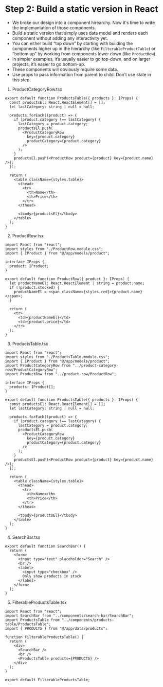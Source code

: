 # Step 2: Build a static version in React 

- We broke our design into a component hirearchy. Now it's time to write the implemantation of those components.
- Build a static version that simply uses data model and renders each component without adding any interactivity yet.
- You can either build “top down” by starting with building the components higher up in the hierarchy (like `FilterableProductTable`) or “bottom up” by working from components lower down (like `ProductRow`).
- In simpler examples, it’s usually easier to go top-down, and on larger projects, it’s easier to go bottom-up.
- These components will obviously require some data. 
- Use props to pass information from parent to child. Don't use state in this step.


1. ProductCategoryRow.tsx
   
```TSX
export default function ProductsTable({ products }: IProps) {
  const productsEl: React.ReactElement[] = [];
  let lastCategory: string | null = null;

  products.forEach((product) => {
    if (product.category !== lastCategory) {
      lastCategory = product.category;
      productsEl.push(
        <ProductCategoryRow
          key={product.category}
          productCategory={product.category}
        />
      );
    }
    productsEl.push(<ProductRow product={product} key={product.name} />);
  });

  return (
    <table className={styles.table}>
      <thead>
        <tr>
          <th>Name</th>
          <th>Price</th>
        </tr>
      </thead>

      <tbody>{productsEl}</tbody>
    </table>
  );
}
```

2. ProductRow.tsx

``` TSX
import React from "react";
import styles from "./ProductRow.module.css";
import { IProduct } from "@/app/models/product";

interface IProps {
  product: IProduct;
}

export default function ProductRow({ product }: IProps) {
  let productNameEl: React.ReactElement | string = product.name;
  if (!product.stocked) {
    productNameEl = <span className={styles.red}>{product.name}</span>;
  }

  return (
    <tr>
      <td>{productNameEl}</td>
      <td>{product.price}</td>
    </tr>
  );
}
```

3. ProductsTable.tsx

``` TSX
import React from "react";
import styles from "./ProductsTable.module.css";
import { IProduct } from "@/app/models/product";
import ProductCategoryRow from "../product-category-row/ProductCategoryRow";
import ProductRow from "../product-row/ProductRow";

interface IProps {
  products: IProduct[];
}

export default function ProductsTable({ products }: IProps) {
  const productsEl: React.ReactElement[] = [];
  let lastCategory: string | null = null;

  products.forEach((product) => {
    if (product.category !== lastCategory) {
      lastCategory = product.category;
      productsEl.push(
        <ProductCategoryRow
          key={product.category}
          productCategory={product.category}
        />
      );
    }
    productsEl.push(<ProductRow product={product} key={product.name} />);
  });

  return (
    <table className={styles.table}>
      <thead>
        <tr>
          <th>Name</th>
          <th>Price</th>
        </tr>
      </thead>

      <tbody>{productsEl}</tbody>
    </table>
  );
}
```

4. SearchBar.tsx

```TSX
export default function SearchBar() {
  return (
    <form>
      <input type="text" placeholder="Search" />
      <br />
      <label>
        <input type="checkbox" />
        Only show products in stock
      </label>
    </form>
  );
}

```

5. FilterableProductsTable.tsx

```TSX
import React from "react";
import SearchBar from "../components/search-bar/SearchBar";
import ProductsTable from "../components/products-table/ProductsTable";
import { PRODUCTS } from "@/app/data/products";

function FilterableProductsTable() {
  return (
    <div>
      <SearchBar />
      <br />
      <ProductsTable products={PRODUCTS} />
    </div>
  );
}

export default FilterableProductsTable;

```
